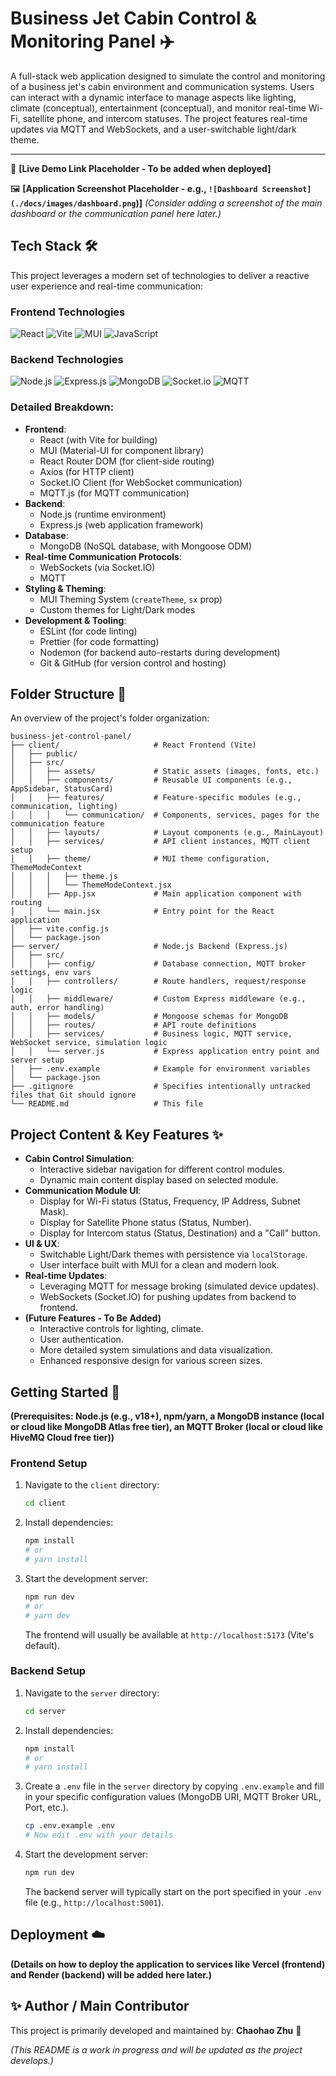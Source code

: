 # Business Jet Cabin Control & Monitoring Panel ✈️

A full-stack web application designed to simulate the control and monitoring of a business jet's cabin environment and communication systems. Users can interact with a dynamic interface to manage aspects like lighting, climate (conceptual), entertainment (conceptual), and monitor real-time Wi-Fi, satellite phone, and intercom statuses. The project features real-time updates via MQTT and WebSockets, and a user-switchable light/dark theme.

---

🚀 **[Live Demo Link Placeholder - To be added when deployed]**

🖼️ **[Application Screenshot Placeholder - e.g., `![Dashboard Screenshot](./docs/images/dashboard.png`)]**
*(Consider adding a screenshot of the main dashboard or the communication panel here later.)*

## Tech Stack 🛠️

This project leverages a modern set of technologies to deliver a reactive user experience and real-time communication:

### Frontend Technologies
<p align="left">
  <img src="https://img.shields.io/badge/React-20232A?style=for-the-badge&logo=react&logoColor=61DAFB" alt="React"/>
  <img src="https://img.shields.io/badge/Vite-646CFF?style=for-the-badge&logo=vite&logoColor=white" alt="Vite"/>
  <img src="https://img.shields.io/badge/MUI-007FFF?style=for-the-badge&logo=mui&logoColor=white" alt="MUI"/>
  <img src="https://img.shields.io/badge/JavaScript-F7DF1E?style=for-the-badge&logo=javascript&logoColor=black" alt="JavaScript"/>
</p>

### Backend Technologies
<p align="left">
  <img src="https://img.shields.io/badge/Node.js-339933?style=for-the-badge&logo=nodedotjs&logoColor=white" alt="Node.js"/>
  <img src="https://img.shields.io/badge/Express.js-000000?style=for-the-badge&logo=express&logoColor=white" alt="Express.js"/>
  <img src="https://img.shields.io/badge/MongoDB-4EA94B?style=for-the-badge&logo=mongodb&logoColor=white" alt="MongoDB"/>
  <img src="https://img.shields.io/badge/Socket.io-010101?style=for-the-badge&logo=socketdotio&logoColor=white" alt="Socket.io"/>
  <img src="https://img.shields.io/badge/MQTT-660066?style=for-the-badge&logo=mqtt&logoColor=white" alt="MQTT"/>
</p>

### Detailed Breakdown:
* **Frontend**:
    * React (with Vite for building)
    * MUI (Material-UI for component library)
    * React Router DOM (for client-side routing)
    * Axios (for HTTP client)
    * Socket.IO Client (for WebSocket communication)
    * MQTT.js (for MQTT communication)
* **Backend**:
    * Node.js (runtime environment)
    * Express.js (web application framework)
* **Database**:
    * MongoDB (NoSQL database, with Mongoose ODM)
* **Real-time Communication Protocols**:
    * WebSockets (via Socket.IO)
    * MQTT
* **Styling & Theming**:
    * MUI Theming System (`createTheme`, `sx` prop)
    * Custom themes for Light/Dark modes
* **Development & Tooling**:
    * ESLint (for code linting)
    * Prettier (for code formatting)
    * Nodemon (for backend auto-restarts during development)
    * Git & GitHub (for version control and hosting)

## Folder Structure 📁

An overview of the project's folder organization:

```text
business-jet-control-panel/
├── client/                     # React Frontend (Vite)
│   ├── public/
│   ├── src/
│   │   ├── assets/             # Static assets (images, fonts, etc.)
│   │   ├── components/         # Reusable UI components (e.g., AppSidebar, StatusCard)
│   │   ├── features/           # Feature-specific modules (e.g., communication, lighting)
│   │   │   └── communication/  # Components, services, pages for the communication feature
│   │   ├── layouts/            # Layout components (e.g., MainLayout)
│   │   ├── services/           # API client instances, MQTT client setup
│   │   ├── theme/              # MUI theme configuration, ThemeModeContext
│   │   │   ├── theme.js
│   │   │   └── ThemeModeContext.jsx
│   │   ├── App.jsx             # Main application component with routing
│   │   └── main.jsx            # Entry point for the React application
│   ├── vite.config.js
│   └── package.json
├── server/                     # Node.js Backend (Express.js)
│   ├── src/
│   │   ├── config/             # Database connection, MQTT broker settings, env vars
│   │   ├── controllers/        # Route handlers, request/response logic
│   │   ├── middleware/         # Custom Express middleware (e.g., auth, error handling)
│   │   ├── models/             # Mongoose schemas for MongoDB
│   │   ├── routes/             # API route definitions
│   │   ├── services/           # Business logic, MQTT service, WebSocket service, simulation logic
│   │   └── server.js           # Express application entry point and server setup
│   ├── .env.example            # Example for environment variables
│   └── package.json
├── .gitignore                  # Specifies intentionally untracked files that Git should ignore
└── README.md                   # This file
```

## Project Content & Key Features ✨

* **Cabin Control Simulation**:
    * Interactive sidebar navigation for different control modules.
    * Dynamic main content display based on selected module.
* **Communication Module UI**:
    * Display for Wi-Fi status (Status, Frequency, IP Address, Subnet Mask).
    * Display for Satellite Phone status (Status, Number).
    * Display for Intercom status (Status, Destination) and a "Call" button.
* **UI & UX**:
    * Switchable Light/Dark themes with persistence via `localStorage`.
    * User interface built with MUI for a clean and modern look.
* **Real-time Updates**:
    * Leveraging MQTT for message broking (simulated device updates).
    * WebSockets (Socket.IO) for pushing updates from backend to frontend.
* **(Future Features - To Be Added)**
    * Interactive controls for lighting, climate.
    * User authentication.
    * More detailed system simulations and data visualization.
    * Enhanced responsive design for various screen sizes.

## Getting Started 🚀

**(Prerequisites: Node.js (e.g., v18+), npm/yarn, a MongoDB instance (local or cloud like MongoDB Atlas free tier), an MQTT Broker (local or cloud like HiveMQ Cloud free tier))**

### Frontend Setup
1.  Navigate to the `client` directory:
    ```bash
    cd client
    ```
2.  Install dependencies:
    ```bash
    npm install
    # or
    # yarn install
    ```
3.  Start the development server:
    ```bash
    npm run dev
    # or
    # yarn dev
    ```
    The frontend will usually be available at `http://localhost:5173` (Vite's default).

### Backend Setup
1.  Navigate to the `server` directory:
    ```bash
    cd server
    ```
2.  Install dependencies:
    ```bash
    npm install
    # or
    # yarn install
    ```
3.  Create a `.env` file in the `server` directory by copying `.env.example` and fill in your specific configuration values (MongoDB URI, MQTT Broker URL, Port, etc.).
    ```bash
    cp .env.example .env 
    # Now edit .env with your details
    ```
4.  Start the development server:
    ```bash
    npm run dev
    ```
    The backend server will typically start on the port specified in your `.env` file (e.g., `http://localhost:5001`).

## Deployment ☁️

**(Details on how to deploy the application to services like Vercel (frontend) and Render (backend) will be added here later.)**

## ✨ Author / Main Contributor

This project is primarily developed and maintained by: **Chaohao Zhu** 👋

*(This README is a work in progress and will be updated as the project develops.)*
